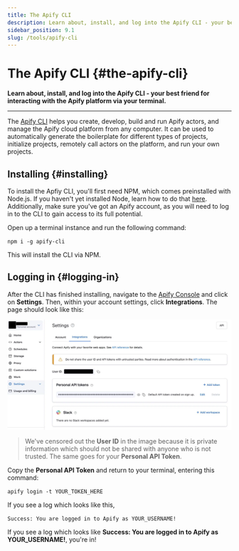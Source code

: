 ```yaml
---
title: The Apify CLI
description: Learn about, install, and log into the Apify CLI - your best friend for interacting with the Apify platform via your terminal.
sidebar_position: 9.1
slug: /tools/apify-cli
---
```


# The Apify CLI {#the-apify-cli}

**Learn about, install, and log into the Apify CLI - your best friend for interacting with the Apify platform via your terminal.**

---

The [Apify CLI](https://docs-v2.apify.com/cli) helps you create, develop, build and run Apify actors, and manage the Apify cloud platform from any computer. It can be used to automatically generate the boilerplate for different types of projects, initialize projects, remotely call actors on the platform, and run your own projects.

## Installing {#installing}

To install the Apfiy CLI, you'll first need NPM, which comes preinstalled with Node.js. If you haven't yet installed Node, learn how to do that [here](../../webscraping/web_scraping_for_beginners/data_extraction/computer_preparation.md). Additionally, make sure you've got an Apify account, as you will need to log in to the CLI to gain access to its full potential.

Open up a terminal instance and run the following command:

```shell
npm i -g apify-cli
```

This will install the CLI via NPM.

## Logging in {#logging-in}

After the CLI has finished installing, navigate to the [Apify Console](https://console.apify.com?asrc=developers_portal) and click on **Settings**. Then, within your account settings, click **Integrations**. The page should look like this:

![Integrations tab on the Apify Platform](./images/settings-integrations.webp)

> We've censored out the **User ID** in the image because it is private information which should not be shared with anyone who is not trusted. The same goes for your **Personal API Token**.

Copy the **Personal API Token** and return to your terminal, entering this command:

```shell
apify login -t YOUR_TOKEN_HERE
```

If you see a log which looks like this,

```text
Success: You are logged in to Apify as YOUR_USERNAME!
```

If you see a log which looks like **Success: You are logged in to Apify as YOUR_USERNAME!**, you're in!

